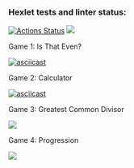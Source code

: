 ### Hexlet tests and linter status:
[![Actions Status](https://github.com/spoddub/python-project-49/workflows/hexlet-check/badge.svg)](https://github.com/spoddub/python-project-49/actions)
<a href="https://codeclimate.com/github/spoddub/python-project-49/maintainability"><img src="https://api.codeclimate.com/v1/badges/16ef1f470d199e7dc98c/maintainability" /></a>

Game 1: Is That Even?

[![asciicast](https://asciinema.org/a/556049.svg)](https://asciinema.org/a/556049)

Game 2: Calculator

[![asciicast](https://asciinema.org/a/556053.svg)](https://asciinema.org/a/556053)

Game 3: Greatest Common Divisor

<a href="https://asciinema.org/a/556251" target="_blank"><img src="https://asciinema.org/a/556251.svg" /></a>

Game 4: Progression

<a href="https://asciinema.org/a/556253" target="_blank"><img src="https://asciinema.org/a/556253.svg" /></a>

